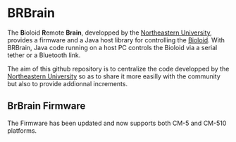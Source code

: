 BRBrain
=======

The **B**ioloid **R**emote **Brain**, developped by the [Northeastern University][], provides a firmware and a Java host library for controlling the [Bioloid][]. 
With BRBrain, Java code running on a host PC controls the Bioloid via a serial tether or a Bluetooth link.

The aim of this github repository is to centralize the code developped by the [Northeastern University][] so as to share it more easilly with the community but also to provide addionnal increments.

## BrBrain Firmware

The Firmware has been updated and now supports both CM-5 and CM-510 platforms.

[Northeastern University]: http://www.ccs.neu.edu/research/gpc/BRBrain/ "Northeastern University"
[Bioloid]: http://www.robotis.com/xe/bioloid_en "Bioloid"